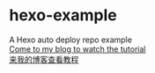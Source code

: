 # hexo-example
A Hexo auto deploy repo example  
[Come to my blog to watch the tutorial](https://blog.dlya.top/posts/hexo-auto-deploy-2/)  
[来我的博客查看教程](https://blog.dlya.top/posts/hexo-auto-deploy-2/)
